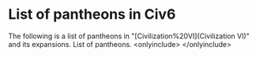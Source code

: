 # List of pantheons in Civ6

The following is a list of pantheons in "[Civilization%20VI](Civilization VI)" and its expansions.
List of pantheons.
&lt;onlyinclude&gt;
&lt;/onlyinclude&gt;